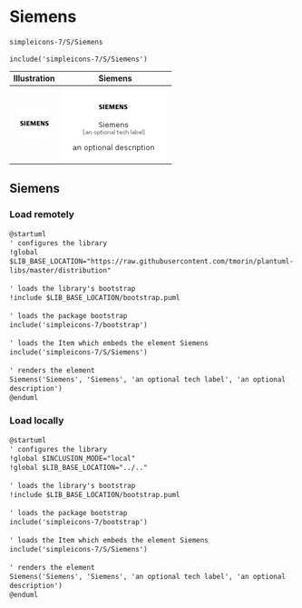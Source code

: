 # Siemens


```text
simpleicons-7/S/Siemens
```

```text
include('simpleicons-7/S/Siemens')
```



| Illustration | Siemens |
| :---: | :---: |
| ![illustration for Illustration](../../simpleicons-7/S/Siemens.png) | ![illustration for Siemens](../../simpleicons-7/S/Siemens.Local.png) |




## Siemens

### Load remotely
```plantuml
@startuml
' configures the library
!global $LIB_BASE_LOCATION="https://raw.githubusercontent.com/tmorin/plantuml-libs/master/distribution"

' loads the library's bootstrap
!include $LIB_BASE_LOCATION/bootstrap.puml

' loads the package bootstrap
include('simpleicons-7/bootstrap')

' loads the Item which embeds the element Siemens
include('simpleicons-7/S/Siemens')

' renders the element
Siemens('Siemens', 'Siemens', 'an optional tech label', 'an optional description')
@enduml
```

### Load locally
```plantuml
@startuml
' configures the library
!global $INCLUSION_MODE="local"
!global $LIB_BASE_LOCATION="../.."

' loads the library's bootstrap
!include $LIB_BASE_LOCATION/bootstrap.puml

' loads the package bootstrap
include('simpleicons-7/bootstrap')

' loads the Item which embeds the element Siemens
include('simpleicons-7/S/Siemens')

' renders the element
Siemens('Siemens', 'Siemens', 'an optional tech label', 'an optional description')
@enduml
```

